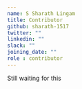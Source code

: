 ```yaml
---
name: S Sharath Lingam
title: Contributor
github: sharath-1517
twitter: ""
linkedin: ""
slack: ""
joining_date: ""
role : contributor
---
```


Still waiting for this
